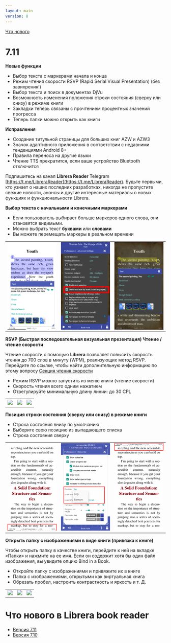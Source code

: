 ```yaml
---
layout: main
version: 8
---
```

[Что нового](/wiki/what-is-new/ru)

# 7.11

**Новые функции**

* Выбор текста с маркерами начала и конца
* Режим чтения скорости RSVP (Rapid Serial Visual Presentation) (без завихрения!)
* Выбор текста и поиск в документах DjVu
* Возможность изменения положения строки состояния (сверху или снизу) в режиме книги
* Закладки теперь связаны с прочтением процентных значений прогресса
* Теперь папки можно открыть как книги

**Исправления**

* Создание титульной страницы для больших книг AZW и AZW3
* Значок адаптивного приложения в соответствии с недавними тенденциями Android 8+
* Правила переноса на другие языки
* Чтение TTS прекратится, если ваше устройство Bluetooth отключится

Подпишитесь на канал **Librera Reader** Telegram [https://t.me/LibreraReader](https://t.me/LibreraReader). Будьте первыми, кто узнает о наших последних разработках, никогда не пропустите свежие новости, анонсы и другие интересные материалы о новых функциях и функциональности Librera.

**Выбор текста с начальными и конечными маркерами**

* Если пользователь выбирает больше маркеров одного слова, они становятся видимыми.
* Можно выбрать текст **буквами** или **словами**
* Вы можете перемещать маркеры в реальном времени

||||
|-|-|-|
|![](4.png)|![](5.png)|![](6.png)|


**RSVP (Быстрая последовательная визуальная презентация) Чтение / чтение скорости**

Чтение скорости с помощью **Librera** позволяет повысить скорость чтения до 700 слов в минуту (WPM), реализующих метод RSVP.
Перейдите по ссылке, чтобы найти дополнительную информацию по этому вопросу [Секция чтения скорости](/wiki/manual/Rapid-Serial-Visual-Presentation/ru)


* Режим RSVP можно запустить из меню книги (чтение скорости)
* Скорость чтения всего одним нажатием
* Отрегулируйте минимальную длину линии: до 30 CPL

||||
|-|-|-|
|![](/wiki/manual/Rapid-Serial-Visual-Presentation/1.png)|![](/wiki/manual/Rapid-Serial-Visual-Presentation/2.png)|![](/wiki/manual/Rapid-Serial-Visual-Presentation/3.png)|

**Позиция строки состояния (сверху или снизу) в режиме книги**

* Строка состояния внизу по умолчанию
* Выберите свою позицию из выпадающего списка
* Строка состояния сверху

||||
|-|-|-|
|![](1.png)|![](2.png)|![](3.png)|


**Открыть папку с изображениями в виде книги (привязка к книге)**

Чтобы открыть папку в качестве книги, перейдите к ней на вкладке «Папки» и нажмите на ее имя. Если он содержит хотя бы один файл изображения, вы увидите опцию Bind in a Book.


* Откройте папку с изображениями и привяжите их в книге
* Папка с изображениями, открытыми как виртуальная книга
* Обрезать пробел, настроить контрастность и яркость и т. Д.

||||
|-|-|-|
|![](/wiki/manual/Open-Folder-With-Images-As-A-Book/1.png)|![](/wiki/manual/Open-Folder-With-Images-As-A-Book/2.png)|![](/wiki/manual/Open-Folder-With-Images-As-A-Book/3.png)|


# Что нового в Librera book reader

* [Версия 7.11](/wiki/what-is-new/7.11/ru)
* [Версия 7.10](/wiki/what-is-new/7.10/ru)



